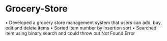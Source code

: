 # Grocery-Store
•	Developed a grocery store management system that users can add, buy, edit and delete items 
•	Sorted item number by insertion sort
•	Searched item using binary search and could throw out Not Found Error
